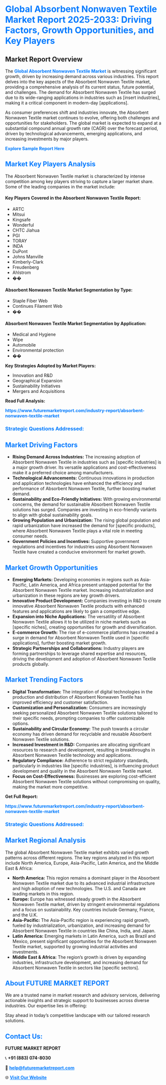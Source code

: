 <h1 style="color: #007BFF;">Global Absorbent Nonwaven Textile Market Report 2025-2033: Driving Factors, Growth Opportunities, and Key Players</h1>

<section id="overview">
<h2>Market Report Overview</h2>
<p>The <a href="https://www.futuremarketreport.com/industry-report/absorbent-nonwaven-textile-market" style="color: #007BFF; text-decoration: none;"><strong>Global Absorbent Nonwaven Textile Market</strong></a> is witnessing significant growth, driven by increasing demand across various industries. This report delves into the key aspects of the Absorbent Nonwaven Textile market, providing a comprehensive analysis of its current status, future potential, and challenges. The demand for Absorbent Nonwaven Textile has surged due to its wide-ranging applications in industries such as [insert industries], making it a critical component in modern-day [applications].</p>
<p>As consumer preferences shift and industries innovate, the Absorbent Nonwaven Textile market continues to evolve, offering both challenges and opportunities for stakeholders. The global market is expected to expand at a substantial compound annual growth rate (CAGR) over the forecast period, driven by technological advancements, emerging applications, and increasing investments by major players.</p>
</section>

<section id="overview">
<p><a href="https://www.futuremarketreport.com/request-sample/reportId=118849" style="color: #007BFF; text-decoration: none;"><strong>Explore Sample Report Here</strong></a></p>
</section>

<section id="key-players">
<h2 style="color: #007BFF;">Market Key Players Analysis</h2>
<p>The Absorbent Nonwaven Textile market is characterized by intense competition among key players striving to capture a larger market share. Some of the leading companies in the market include:</p>
<h4>Key Players Covered in the Absorbent Nonwaven Textile Report:</h4>
<ul><li>ARTC</li><li>Mitsui</li><li>Kingsafe</li><li>Wonderful</li><li>CHTC Jiahua</li><li>PGI</li><li>TORAY</li><li>INDA</li><li>DuPont</li><li>Johns Manville</li><li>Kimberly-Clark</li><li>Freudenberg</li><li>Ahlstrom</li><li>��</li></ul>
<h4>Absorbent Nonwaven Textile Market Segmentation by Type:</h4>
<ul><li>Staple Fiber Web</li><li>Continues Filament Web</li><li>��</li></ul>

<h4>Absorbent Nonwaven Textile Market Segmentation by Application:</h4>
<ul><li>Medical and Hygiene</li><li>Wipe</li><li>Automobile</li><li>Environmental protection</li><li>��</li></ul>
<p><strong>Key Strategies Adopted by Market Players:</strong></p>
<ul>
<li>Innovation and R&D</li>
<li>Geographical Expansion</li>
<li>Sustainability Initiatives</li>
<li>Mergers and Acquisitions</li>
</ul>
</section>

<section>
<p><strong>Read Full Analysis: </strong></p><a href="https://www.futuremarketreport.com/industry-report/absorbent-nonwaven-textile-market" style="color: #007BFF; text-decoration: none;"><strong>https://www.futuremarketreport.com/industry-report/absorbent-nonwaven-textile-market</strong></a>
<h3 style="color: #007BFF;">Strategic Questions Addressed:</h3>
</section>

<section id="driving-factors">
<h2 style="color: #007BFF;">Market Driving Factors</h2>
<ul>
<li><strong>Rising Demand Across Industries:</strong> The increasing adoption of Absorbent Nonwaven Textile in industries such as [specific industries] is a major growth driver. Its versatile applications and cost-effectiveness make it a preferred choice among manufacturers.</li>
<li><strong>Technological Advancements:</strong> Continuous innovations in production and application technologies have enhanced the efficiency and performance of Absorbent Nonwaven Textile, further boosting market demand.</li>
<li><strong>Sustainability and Eco-Friendly Initiatives:</strong> With growing environmental concerns, the demand for sustainable Absorbent Nonwaven Textile solutions has surged. Companies are investing in eco-friendly variants to align with global sustainability goals.</li>
<li><strong>Growing Population and Urbanization:</strong> The rising global population and rapid urbanization have increased the demand for [specific products], where Absorbent Nonwaven Textile plays a vital role in meeting consumer needs.</li>
<li><strong>Government Policies and Incentives:</strong> Supportive government regulations and incentives for industries using Absorbent Nonwaven Textile have created a conducive environment for market growth.</li>
</ul>
</section>

<section id="growth-opportunities">
<h2 style="color: #007BFF;">Market Growth Opportunities</h2>
<ul>
<li><strong>Emerging Markets:</strong> Developing economies in regions such as Asia-Pacific, Latin America, and Africa present untapped potential for the Absorbent Nonwaven Textile market. Increasing industrialization and urbanization in these regions are key growth drivers.</li>
<li><strong>Innovative Product Development:</strong> Companies investing in R&D to create innovative Absorbent Nonwaven Textile products with enhanced features and applications are likely to gain a competitive edge.</li>
<li><strong>Expansion into Niche Applications:</strong> The versatility of Absorbent Nonwaven Textile allows it to be utilized in niche markets such as [specific niches], creating opportunities for growth and diversification.</li>
<li><strong>E-commerce Growth:</strong> The rise of e-commerce platforms has created a surge in demand for Absorbent Nonwaven Textile used in [specific applications], further boosting market growth.</li>
<li><strong>Strategic Partnerships and Collaborations:</strong> Industry players are forming partnerships to leverage shared expertise and resources, driving the development and adoption of Absorbent Nonwaven Textile products globally.</li>
</ul>
</section>

<section id="trending-factors">
<h2 style="color: #007BFF;">Market Trending Factors</h2>
<ul>
<li><strong>Digital Transformation:</strong> The integration of digital technologies in the production and distribution of Absorbent Nonwaven Textile has improved efficiency and customer satisfaction.</li>
<li><strong>Customization and Personalization:</strong> Consumers are increasingly seeking personalized Absorbent Nonwaven Textile solutions tailored to their specific needs, prompting companies to offer customizable options.</li>
<li><strong>Sustainability and Circular Economy:</strong> The push towards a circular economy has driven demand for recyclable and reusable Absorbent Nonwaven Textile solutions.</li>
<li><strong>Increased Investment in R&D:</strong> Companies are allocating significant resources to research and development, resulting in breakthroughs in Absorbent Nonwaven Textile technology and applications.</li>
<li><strong>Regulatory Compliance:</strong> Adherence to strict regulatory standards, particularly in industries like [specific industries], is influencing product development and quality in the Absorbent Nonwaven Textile market.</li>
<li><strong>Focus on Cost-Effectiveness:</strong> Businesses are exploring cost-efficient Absorbent Nonwaven Textile solutions without compromising on quality, making the market more competitive.</li>
</ul>
</section>

<section>
<p><strong>Get Full Report: </strong></p><a href="https://www.futuremarketreport.com/industry-report/absorbent-nonwaven-textile-market" style="color: #007BFF; text-decoration: none;"><strong>https://www.futuremarketreport.com/industry-report/absorbent-nonwaven-textile-market</strong></a>
<h3 style="color: #007BFF;">Strategic Questions Addressed:</h3>
</section>


<section id="regional-analysis">
<h2 style="color: #007BFF;">Market Regional Analysis</h2>
<p>The global Absorbent Nonwaven Textile market exhibits varied growth patterns across different regions. The key regions analyzed in this report include North America, Europe, Asia-Pacific, Latin America, and the Middle East & Africa:</p>
<ul>
<li><strong>North America:</strong> This region remains a dominant player in the Absorbent Nonwaven Textile market due to its advanced industrial infrastructure and high adoption of new technologies. The U.S. and Canada are leading markets in this region.</li>
<li><strong>Europe:</strong> Europe has witnessed steady growth in the Absorbent Nonwaven Textile market, driven by stringent environmental regulations and a focus on sustainability. Key countries include Germany, France, and the U.K.</li>
<li><strong>Asia-Pacific:</strong> The Asia-Pacific region is experiencing rapid growth, fueled by industrialization, urbanization, and increasing demand for Absorbent Nonwaven Textile in countries like China, India, and Japan.</li>
<li><strong>Latin America:</strong> Emerging markets in Latin America, such as Brazil and Mexico, present significant opportunities for the Absorbent Nonwaven Textile market, supported by growing industrial activities and investments.</li>
<li><strong>Middle East & Africa:</strong> The region’s growth is driven by expanding industries, infrastructure development, and increasing demand for Absorbent Nonwaven Textile in sectors like [specific sectors].</li>
</ul>
</section>

<footer>
<h2 style="color: #007BFF;">About FUTURE MARKET REPORT</h2>
<p>We are a trusted name in market research and advisory services, delivering actionable insights and strategic support to businesses across diverse industries. Our expertise lies in offering:</p>

<p>Stay ahead in today’s competitive landscape with our tailored research solutions.</p>

<h2 style="color: #007BFF;">Contact Us:</h2>
<p><strong>FUTURE MARKET REPORT</strong></p>
<p>📞 <strong>+91 (883) 074-8030</strong></p>
<p>📧 <strong><a href="mailto:help@futuremarketreport.com" style="color: #007BFF;">help@futuremarketreport.com</a></strong></p>
<p>🌐 <strong><a href="https://www.futuremarketreport.com/" style="color: #007BFF;">Visit Our Website</a></strong></p>
</footer>